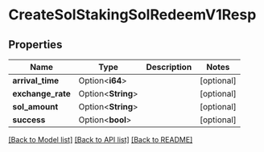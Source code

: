# CreateSolStakingSolRedeemV1Resp

## Properties

Name | Type | Description | Notes
------------ | ------------- | ------------- | -------------
**arrival_time** | Option<**i64**> |  | [optional]
**exchange_rate** | Option<**String**> |  | [optional]
**sol_amount** | Option<**String**> |  | [optional]
**success** | Option<**bool**> |  | [optional]

[[Back to Model list]](../README.md#documentation-for-models) [[Back to API list]](../README.md#documentation-for-api-endpoints) [[Back to README]](../README.md)


